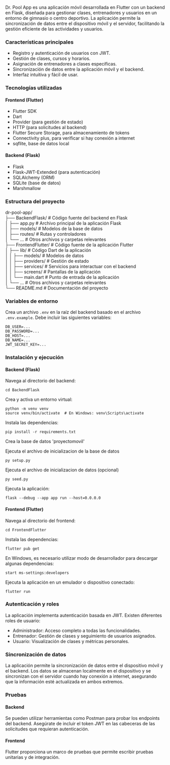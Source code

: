Dr. Pool App es una aplicación móvil desarrollada en Flutter con un backend en Flask, diseñada para gestionar clases, entrenadores y usuarios en un entorno de gimnasio o centro deportivo. La aplicación permite la sincronización de datos entre el dispositivo móvil y el servidor, facilitando la gestión eficiente de las actividades y usuarios.

### Características principales
<ul>
<li>Registro y autenticación de usuarios con JWT.</li>
<li>Gestión de clases, cursos y horarios.</li>
<li>Asignación de entrenadores a clases específicas.</li>
<li>Sincronización de datos entre la aplicación móvil y el backend.</li>
<li>Interfaz intuitiva y fácil de usar.</li>
</ul>


### Tecnologías utilizadas
#### Frontend (Flutter)
<ul>
  <li>Flutter SDK</li>
  <li>Dart</li>
  <li>Provider (para gestión de estado)</li>
  <li>HTTP (para solicitudes al backend)</li>
  <li>Flutter Secure Storage, para almacenamiento de tokens</li>
  <li>Connectivity plus, para verificar si hay conexión a internet</li>
  <li>sqflite, base de datos local</li>
</ul>

#### Backend (Flask)
<ul>
  <li>Flask</li>
  <li>Flask-JWT-Extended (para autenticación)</li>
  <li>SQLAlchemy (ORM)</li>
  <li>SQLite (base de datos)</li>
  <li>Marshmallow</li>
</ul>

### Estructura del proyecto
dr-pool-app/<br>
├── BackendFlask/           # Código fuente del backend en Flask<br>
│   ├── app.py              # Archivo principal de la aplicación Flask<br>
│   ├── models/             # Modelos de la base de datos<br>
│   ├── routes/             # Rutas y controladores<br>
│   └── ...                 # Otros archivos y carpetas relevantes<br>
├── FrontendFlutter/        # Código fuente de la aplicación Flutter<br>
│   ├── lib/                # Código Dart de la aplicación<br>
│   │   ├── models/         # Modelos de datos<br>
│   │   ├── providers/      # Gestión de estado<br>
│   │   ├── services/       # Servicios para interactuar con el backend<br>
│   │   ├── screens/        # Pantallas de la aplicación<br>
│   │   └── main.dart       # Punto de entrada de la aplicación<br>
│   └── ...                 # Otros archivos y carpetas relevantes<br>
└── README.md               # Documentación del proyecto<br>

### Variables de entorno

Crea un archivo `.env` en la raíz del backend basado en el archivo `.env.example`. Debe incluir las siguientes variables:

```env
DB_USER=...
DB_PASSWORD=...
DB_HOST=...
DB_NAME=...
JWT_SECRET_KEY=...
```

### Instalación y ejecución
#### Backend (Flask)
Navega al directorio del backend:
```env
cd BackendFlask
```

Crea y activa un entorno virtual:
```env
python -m venv venv
source venv/bin/activate  # En Windows: venv\Scripts\activate
```

Instala las dependencias:
```env
pip install -r requirements.txt
```

Crea la base de datos 'proyectomovil'

Ejecuta el archivo de inicializacion de la base de datos
```env
py setup.py
```

Ejecuta el archivo de inicializacion de datos (opcional)
```env
py seed.py
```

Ejecuta la aplicación:
```env
flask --debug --app app run --host=0.0.0.0
```

#### Frontend (Flutter)

Navega al directorio del frontend:
```env
cd FrontendFlutter
```

Instala las dependencias:
```env
flutter pub get
```
En Windows, es necesario utilizar modo de desarrollador para descargar algunas dependencias:
```env
start ms-settings:developers
```

Ejecuta la aplicación en un emulador o dispositivo conectado:
```env
flutter run
```

### Autenticación y roles
La aplicación implementa autenticación basada en JWT. Existen diferentes roles de usuario:
<ul>
  <li>Administrador: Acceso completo a todas las funcionalidades.</li>
  <li>Entrenador: Gestión de clases y seguimiento de usuarios asignados.</li>
  <li>Usuario: Visualización de clases y métricas personales.</li>
</ul>

### Sincronización de datos
La aplicación permite la sincronización de datos entre el dispositivo móvil y el backend. Los datos se almacenan localmente en el dispositivo y se sincronizan con el servidor cuando hay conexión a internet, asegurando que la información esté actualizada en ambos extremos.

### Pruebas
#### Backend
Se pueden utilizar herramientas como Postman para probar los endpoints del backend. Asegúrate de incluir el token JWT en las cabeceras de las solicitudes que requieran autenticación.
#### Frontend
Flutter proporciona un marco de pruebas que permite escribir pruebas unitarias y de integración.

